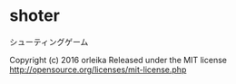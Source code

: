 # shoter
シューティングゲーム

Copyright (c) 2016 orleika
Released under the MIT license
http://opensource.org/licenses/mit-license.php
